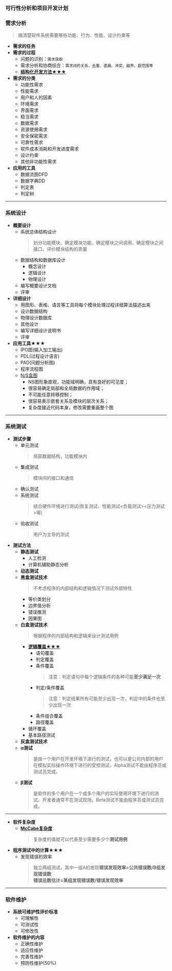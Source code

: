 ### 可行性分析和项目开发计划
### 需求分析
  > 搞清楚软件系统需要哪些功能、行为、性能、设计约束等
  + **需求的任务**
  + **需求的过程**
    + 问题的识别：`需求获取`
    + 需求分析和协商综合：`需求间的关系，去重、遗漏、冲突、越界、超范围等`
    + [**结构化开发方法★★★**](https://github.com/flysafely/Software-Design-Engineer-Note/blob/master/%E7%AC%AC%E4%BA%94%E7%AB%A0-%E8%BD%AF%E4%BB%B6%E5%B7%A5%E7%A8%8B%E7%9A%84%E5%9F%BA%E7%A1%80%E7%9F%A5%E8%AF%86/%E7%BB%93%E6%9E%84%E5%8C%96%E5%BC%80%E5%8F%91%E6%96%B9%E6%B3%95.md)
  + **需求的分类**
    + 功能性需求
    + 性能需求
    + 用户和人的因素
    + 环境需求
    + 界面需求
    + 稳当需求
    + 数据需求
    + 资源使用需求
    + 安全保密需求
    + 可靠性需求
    + 软件成本消耗和开发进度需求
    + 设计约束
    + 其他非功能性需求
  + **应用的工具**
    + 数据流图DFD
    + 数据字典DD
    + 判定表
    + 判定树
---
### 系统设计
  + **概要设计**
    + 系统总体结构设计
      > 划分功能模块、确定模块功能、确定模块之间调用、确定模块之间接口、评价模块结构的质量
    + 数据结构和数据库设计
      + 概念设计
      + 逻辑设计
      + 物理设计
    + 编写概要设计文档
    + 评审
  + **详细设计**
    + 用图形、表格、语言等工具将每个模块处理过程详细算法描述出来
    + 设计数据结构
    + 物理设计数据库
    + 其他设计
    + 编写详细设计说明书
    + 评审
  + **应用工具★★★**
    + IPO图(输入加工输出)
    + PDL(过程设计语言)
    + PAD(问题分析图)
    + 程序流程图
    + [N/S盒图](https://baike.baidu.com/item/N-S%E5%9B%BE/5444047?fr=aladdin)
      + NS图形象直观，功能域明确，具有良好的可见度；
      + 很容易确定局部和全局数据的作用域；
      + 不可能任意转移控制；
      + 很容易表示嵌套关系及模块的层次关系；
      + 复杂度接近代码本身，修改需要重画整个图
---
### 系统测试
  + **测试步骤**
    + 单元测试
      > 局部数据结构，功能模块内
    + 集成测试
      > 模块间的接口和通信
    + 确认测试
    + 系统测试
      > 结合硬件环境进行测试(恢复测试、性能测试<负载测试><压力测试>等)
    + 验收测试
      > 用户为主导的测试
  + **测试方法**
    + **静态测试**
      + 人工检测
      + 计算机辅助静态分析
    + **动态测试**
    + **黑盒测试技术**
      > 不考虑程序的内部结构和逻辑情况下测试外部特性
      + 等价类划分
      + 边界值分析
      + 错误推测
      + 因果图
    + **白盒测试技术**
      > 根据程序的内部结构和逻辑来设计测试用例
      + [**逻辑覆盖★★★**](https://blog.csdn.net/virus2014/article/details/51217026)
        + 语句覆盖
        + 判定覆盖
        + 条件覆盖
          > 注意：判定语句中每个逻辑条件的各种可能**至少满足一次**<br>
        + 判定/条件覆盖
          > 注意：判定结果所有可能至少出现一次，判定中的条件也至少出现一次
        + 条件组合覆盖
        + 路径覆盖
      + 循环覆盖
      + 基本路径测试
    + **灰盒测试技术**
    + **α测试**
      > 是由一个用户在开发环境下进行的测试，也可以是公司内部的用户在模拟实际操作环境下进行的受控测试，Alpha测试不能由程序员或测试员完成。
    + **β测试**
      > 是软件的多个用户在一个或多个用户的实际使用环境下进行的测试。开发者通常不在测试现场，Beta测试不能由程序员或测试员完成。
  ---
  + **软件复杂度**
    + [**McCabe复杂度**](https://blog.csdn.net/t_1007/article/details/53034408)
      > 复杂度的值就可以代表至少需要多少个**测试用例**
  + **程序测试中的计算★★★**
    + 发现错误的效率
      > 独立两组测试，其中一组A的发现**错误发现效率=公共错误数/B组发现错误数**<br>
        **错误总数估计=某组发现错误数/错误发现效率**
        
---
### **软件维护**
  + **系统可维护性评价标准**
    + 可理解性
    + 可测试性
    + 可修改性
  + **软件维护的内容**
    + 正确性维护
    + 适应性维护
    + 完善性维护
    + 预防性维护(50%)

